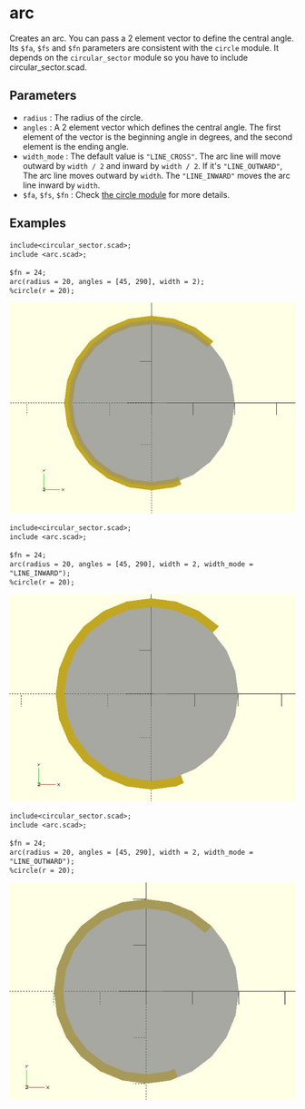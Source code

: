 # arc

Creates an arc. You can pass a 2 element vector to define the central angle. Its `$fa`, `$fs` and `$fn` parameters are consistent with the `circle` module. It depends on the `circular_sector` module so you have to include circular_sector.scad.

## Parameters

- `radius` : The radius of the circle.
- `angles` : A 2 element vector which defines the central angle. The first element of the vector is the beginning angle in degrees, and the second element is the ending angle.
- `width_mode` : The default value is `"LINE_CROSS"`. The arc line will move outward by `width / 2` and inward by `width / 2`. If it's `"LINE_OUTWARD"`, The arc line moves outward by `width`. The `"LINE_INWARD"` moves the arc line inward by `width`.
- `$fa`, `$fs`, `$fn` : Check [the circle module](https://en.wikibooks.org/wiki/OpenSCAD_User_Manual/Using_the_2D_Subsystem#circle) for more details.


## Examples

    include<circular_sector.scad>;    
    include <arc.scad>;
    
    $fn = 24;
    arc(radius = 20, angles = [45, 290], width = 2);
    %circle(r = 20); 

![arc](images/lib-arc-1.JPG)

    include<circular_sector.scad>; 
    include <arc.scad>;
    
    $fn = 24;
    arc(radius = 20, angles = [45, 290], width = 2, width_mode = "LINE_INWARD");
    %circle(r = 20); 

![arc](images/lib-arc-2.JPG)

    include<circular_sector.scad>; 
    include <arc.scad>;
    
    $fn = 24;
    arc(radius = 20, angles = [45, 290], width = 2, width_mode = "LINE_OUTWARD");
    %circle(r = 20); 

![arc](images/lib-arc-3.JPG)



